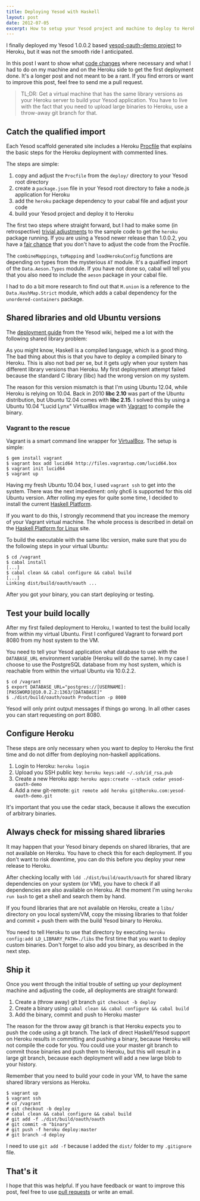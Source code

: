 ```yaml
---
title: Deploying Yesod with Haskell
layout: post
date: 2012-07-05
excerpt: How to setup your Yesod project and machine to deploy to Heroku.
---
```


I finally deployed my Yesod 1.0.0.2 based
[yesod-oauth-demo project](https://github.com/JanAhrens/yesod-oauth-demo)
to Heroku, but it was not the smooth ride I anticipated.

In this post I want to show what
[code changes](https://github.com/JanAhrens/yesod-oauth-demo/commit/d65c105b7e2da659add7990f4f5d0fc8637e3239)
where necessary and what I had to do on my machine and on the Heroku
side to get the first deployment done. It's a longer post and not meant
to be a rant. If you find errors or want to improve this post,
feel free to send me a pull request.

> TL;DR: Get a virtual machine that has the same library versions as
> your Heroku server to build your Yesod application. You have to live
> with the fact that you need to upload large binaries to Heroku, use a
> throw-away git branch for that.

## Catch the qualified import

Each Yesod scaffold generated site includes a Heroku
[Procfile](https://github.com/yesodweb/yesod/blob/master/yesod/scaffold/deploy/Procfile.cg)
that explains the basic steps for the Heroku deployment with commented
lines.

The steps are simple:

1. copy and adjust the `Procfile` from the `deploy/` directory to your
Yesod root directory
2. create a `package.json` file in your Yesod root directory to fake a
node.js application for Heroku
3. add the `heroku` package dependency to your cabal file and adjust
your code
4. build your Yesod project and deploy it to Heroku

The first two steps where straight forward, but I had to make some (in retrospective)
[trivial adjustments](https://github.com/JanAhrens/yesod-oauth-demo/commit/d65c105b7e2da659add7990f4f5d0fc8637e3239)
to the sample code to get the `heroku` package running.
If you are using a Yesod newer release than 1.0.0.2, you have a
[fair chance](https://github.com/yesodweb/yesod/commit/3fc643e0ba58fbd55e9f7bea3a3f0deb85ca21c7)
that you don't have to adjust the code from the Procfile.

The `combineMappings`, `toMapping` and `loadHerokuConfig` functions are
depending on types from the mysterious `AT` module. It's a qualified
import of the `Data.Aeson.Types` module. If you have not done so, cabal
will tell you that you also need to include the `aeson` package in your
cabal file.

I had to do a bit more research to find out that `M.union` is a reference to the
`Data.HashMap.Strict` module, which adds a cabal dependency for the
`unordered-containers` package.

## Shared libraries and old Ubuntu versions

The [deployment guide](https://github.com/yesodweb/yesod/wiki/Deploying-Yesod-Apps-to-Heroku)
from the Yesod wiki, helped me a lot with the following shared library problem:

As you might know, Haskell is a compiled language, which is a good thing. The
bad thing about this is that you have to deploy a compiled binary to Heroku.
This is also not bad per se, but it gets ugly when your system has different
library versions than Heroku. My first deployment attempt failed because
the standard C library (libc) had the wrong version on my system.

The reason for this version mismatch is that I'm using Ubuntu 12.04,
while Heroku is relying on 10.04. Back in 2010 **libc 2.10** was part of the
Ubuntu distribution, but Ubuntu 12.04 comes with **libc 2.15**. I solved
this by using a Ubuntu 10.04 "Lucid Lynx" VirtualBox image with
[Vagrant](http://vagrantup.com/) to compile the binary.

### Vagrant to the rescue

Vagrant is a smart command line wrapper for
[VirtualBox](https://www.virtualbox.org/). The setup is simple:

    $ gem install vagrant
    $ vagrant box add lucid64 http://files.vagrantup.com/lucid64.box
    $ vagrant init lucid64
    $ vagrant up

Having my fresh Ubuntu 10.04 box, I used `vagrant ssh` to get into the
system. There was the next impediment: only ghc6 is supported for this
old Ubuntu version. After rolling my eyes for quite some time, I decided
to install the current
[Haskell Platform](http://hackage.haskell.org/platform/index.html).

If you want to do this, I strongly recommend that you increase the memory of
your Vagrant virtual machine. The whole process is described in detail on the
[Haskell Platform for Linux](http://hackage.haskell.org/platform/linux.html)
site.

To build the executable with the same libc version, make sure that you
do the following steps in your virtual Ubuntu:

    $ cd /vagrant
    $ cabal install
    [...]
    $ cabal clean && cabal configure && cabal build
    [...]
    Linking dist/build/oauth/oauth ...

After you got your binary, you can start deploying or testing.

## Test your build locally

After my first failed deployment to Heroku, I wanted to test the build
locally from within my virtual Ubuntu. First I configured Vagrant to
forward port 8080 from my host system to the VM.

You need to tell your Yesod application what database to use with the
`DATABASE_URL` environment variable (Heroku will do the same). In my
case I choose to use the PostgreSQL database from my host system, which is
reachable from within the virtual Ubuntu via 10.0.2.2.

    $ cd /vagrant
    $ export DATABASE_URL="postgres://[USERNAME]:[PASSWORD]@10.0.2.2:1363/[DATABASE]"
    $ ./dist/build/oauth/oauth Production -p 8080

Yesod will only print output messages if things go wrong. In all other
cases you can start requesting on port 8080.

## Configure Heroku

These steps are only necessary when you want to deploy to Heroku the
first time and do not differ from deploying non-haskell applications.

1. Login to Heroku: `heroku login`
2. Upload you SSH public key: `heroku keys:add ~/.ssh/id_rsa.pub`
3. Create a new Heroku app: `heroku apps:create --stack cedar yesod-oauth-demo`
4. Add a new git-remote: `git remote add heroku git@heroku.com:yesod-oauth-demo.git`

It's important that you use the cedar stack, because it allows the
execution of arbitrary binaries.

## Always check for missing shared libraries

It may happen that your Yesod binary depends on shared libraries, that
are not available on Heroku. You have to check this for each deployment.
If you don't want to risk downtime, you can do this before you deploy
your new release to Heroku.

After checking locally with `ldd ./dist/build/oauth/oauth` for shared
library dependencies on your system (or VM), you have to check if all
dependencies are also available on Heroku. At the moment I'm using
`heroku run bash` to get a shell and search them by hand.

If you found libraries that are not available on Heroku, create a
`libs/` directory on you local system/VM, copy the missing libraries to
that folder and commit + push them with the build Yesod binary to Heroku.

You need to tell Heroku to use that directory by executing
`heroku config:add LD_LIBRARY_PATH=./libs`
the first time that you want to deploy custom binaries. Don't forget to
also add you binary, as described in the next step.

## Ship it

Once you went through the initial trouble of setting up your deployment
machine and adjusting the code, all deployments are straight forward:

1. Create a (throw away) git branch `git checkout -b deploy`
2. Create a binary using `cabal clean && cabal configure && cabal build`
3. Add the binary, commit and push to Heroku master

The reason for the throw away git branch is that Heroku expects you to
push the code using a git branch. The lack of direct Haskell/Yesod
support on Heroku results in committing and pushing a binary, because
Heroku will not compile the code for you. You could use your master git
branch to commit those binaries and push them to Heroku, but this will
result in a large git branch, because each deployment will add a new
large blob to your history.

Remember that you need to build your code in your VM, to have the same
shared library versions as Heroku.

    $ vagrant up
    $ vagrant ssh
    # cd /vagrant
    # git checkout -b deploy
    # cabal clean && cabal configure && cabal build
    # git add -f ./dist/build/oauth/oauth
    # git commit -m "binary"
    # git push -f heroku deploy:master
    # git branch -d deploy

I need to use `git add -f` because I added the `dist/` folder to my
`.gitignore` file.

## That's it

I hope that this was helpful. If you have feedback or want to improve
this post, feel free to use [pull requests](https://github.com/JanAhrens/blog) or write an email.
